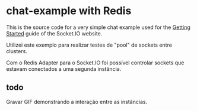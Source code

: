 # chat-example with Redis

This is the source code for a very simple chat example used for
the [Getting Started](http://socket.io/get-started/chat/) guide
of the Socket.IO website.

Utilizei este exemplo para realizar testes de "pool" de sockets entre clusters.

Com o Redis Adapter para o Socket.IO foi possível controlar sockets que estavam conectados a uma segunda instância.

## todo

Gravar GIF demonstrando a interação entre as instâncias.
